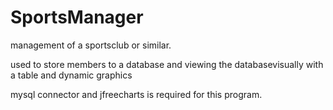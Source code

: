 # SportsManager
management of a sportsclub or similar. 

used to store members to a database and viewing the databasevisually with a table and dynamic graphics 

mysql connector  and jfreecharts is required for this program.
